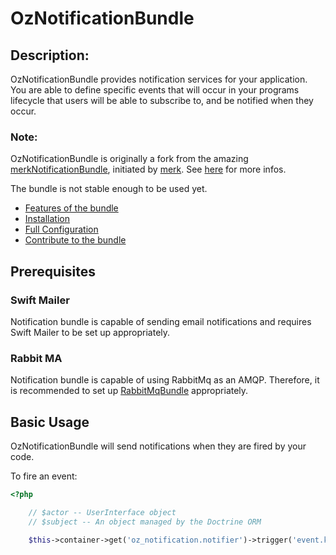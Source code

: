 OzNotificationBundle
====================

## Description:

OzNotificationBundle provides notification services for your application. You
are able to define specific events that will occur in your programs
lifecycle that users will be able to subscribe to, and be notified
when they occur.

### Note:

OzNotificationBundle is originally a fork from the amazing [merkNotificationBundle](https://github.com/merk/merkNotificationBundle/), initiated by [merk](https://github.com/merk).
See [here](https://github.com/merk/merkNotificationBundle/issues/13) for more infos.

The bundle is not stable enough to be used yet.

- [Features of the bundle](Resources/doc/Features.md)
- [Installation](Resources/doc/Installation.md)
- [Full Configuration](Resources/doc/FullConfiguration.md)
- [Contribute to the bundle](Resources/doc/Contribute.md)

## Prerequisites

### Swift Mailer

Notification bundle is capable of sending email notifications and requires Swift Mailer to be set up appropriately.

### Rabbit MA

Notification bundle is capable of using RabbitMq as an AMQP.
Therefore, it is recommended to set up [RabbitMqBundle](https://github.com/videlalvaro/rabbitmqbundle) appropriately.

## Basic Usage

OzNotificationBundle will send notifications when they are fired by your code.

To fire an event:

``` php
<?php

    // $actor -- UserInterface object
    // $subject -- An object managed by the Doctrine ORM

    $this->container->get('oz_notification.notifier')->trigger('event.key', $subject, 'viewed', $actor);
```


